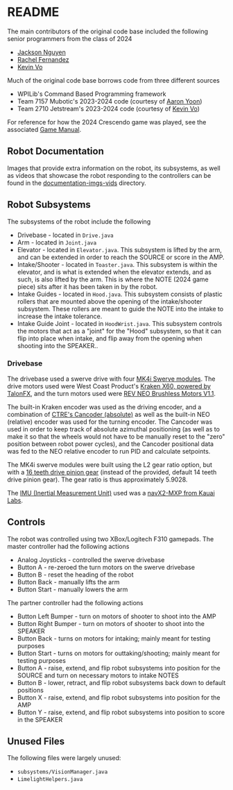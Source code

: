# README
The main contributors of the original code base included the following senior programmers from the class of 2024
* [Jackson Nguyen](https://github.com/jackhnguyen)
* [Rachel Fernandez](https://github.com/PokaDoka1)
* [Kevin Vo](https://github.com/EV3KevinDEV)

Much of the original code base borrows code from three different sources
* WPILib's Command Based Programming framework
* Team 7157 Mubotic's 2023-2024 code (courtesy of [Aaron Yoon](https://github.com/awesomeyooner))
* Team 2710 Jetstream's 2023-2024 code (courtesy of [Kevin Vo](https://github.com/EV3KevinDEV))

For reference for how the 2024 Crescendo game was played, see the associated [Game Manual](https://www.firstinspires.org/resource-library/frc/competition-manual-qa-system).

## Robot Documentation
Images that provide extra information on the robot, its subsystems, as well as videos that showcase the robot responding to the controllers can be found in the [documentation-imgs-vids](https://github.com/CyberLions-8521/Crescendo2024/tree/main/documentation-imgs-vids) directory.

## Robot Subsystems
The subsystems of the robot include the following
* Drivebase - located in `Drive.java`
* Arm - located in `Joint.java`
* Elevator - located in `Elevator.java`.  This subsystem is lifted by the arm, and can be extended in order to reach the SOURCE or score in the AMP.
* Intake/Shooter - located in `Toaster.java`.  This subsystem is within the elevator, and is what is extended when the elevator extends, and as such, is also lifted by the arm.  This is where the NOTE (2024 game piece) sits after it has been taken in by the robot.
* Intake Guides - located in `Hood.java`.  This subsystem consists of plastic rollers that are mounted above the opening of the intake/shooter subsystem.  These rollers are meant to guide the NOTE into the intake to increase the intake tolerance.
* Intake Guide Joint - located in `HoodWrist.java`.  This subsystem controls the motors that act as a "joint" for the "Hood" subsystem, so that it can flip into place when intake, and flip away from the opening when shooting into the SPEAKER..

### Drivebase
The drivebase used a swerve drive with four [MK4i Swerve modules](https://swervedrivespecialties.com/products/mk4i-swerve-module).  The drive motors used were West Coast Product's [Kraken X60, powered by TalonFX](https://wcproducts.com/products/kraken), and the turn motors used were [REV NEO Brushless Motors V1.1](https://www.revrobotics.com/rev-21-1650/).

The built-in Kraken encoder was used as the driving encoder, and a combination of [CTRE's Cancoder (absolute)](https://store.ctr-electronics.com/cancoder/) as well as the built-in NEO (relative) encoder was used for the turning encoder.  The Cancoder was used in order to keep track of absolute azimuthal positioning (as well as to make it so that the wheels would not have to be manually reset to the "zero" position between robot power cycles), and the Cancoder positional data was fed to the NEO relative encoder to run PID and calculate setpoints.

The MK4i swerve modules were built using the L2 gear ratio option, but with a [16 teeth drive pinion gear](https://www.swervedrivespecialties.com/collections/mk4i-parts/products/kit-adapter-16t-drive-pinion-gear-mk4i?variant=47576386470189) (instead of the provided, default 14 teeth drive pinion gear).  The gear ratio is thus approximately 5.9028.

The [IMU (Inertial Measurement Unit)](https://docs.wpilib.org/en/stable/docs/hardware/sensors/accelerometers-hardware.html) used was a [navX2-MXP from Kauai Labs](https://pdocs.kauailabs.com/navx-mxp/).

## Controls
The robot was controlled using two XBox/Logitech F310 gamepads.  The master controller had the following actions
* Analog Joysticks - controlled the swerve drivebase
* Button A - re-zeroed the turn motors on the swerve drivebase
* Button B - reset the heading of the robot
* Button Back - manually lifts the arm
* Button Start - manually lowers the arm

The partner controller had the following actions
* Button Left Bumper - turn on motors of shooter to shoot into the AMP
* Button Right Bumper - turn on motors of shooter to shoot into the SPEAKER
* Button Back - turns on motors for intaking; mainly meant for testing purposes
* Button Start - turns on motors for outtaking/shooting; mainly meant for testing purposes
* Button A - raise, extend, and flip robot subsystems into position for the SOURCE and turn on necessary motors to intake NOTES
* Button B - lower, retract, and flip robot subsystems back down to default positions
* Button X - raise, extend, and flip robot subsystems into position for the AMP
* Button Y - raise, extend, and flip robot subsystems into position to score in the SPEAKER

## Unused Files
The following files were largely unused:
* `subsystems/VisionManager.java`
* `LimelightHelpers.java`
